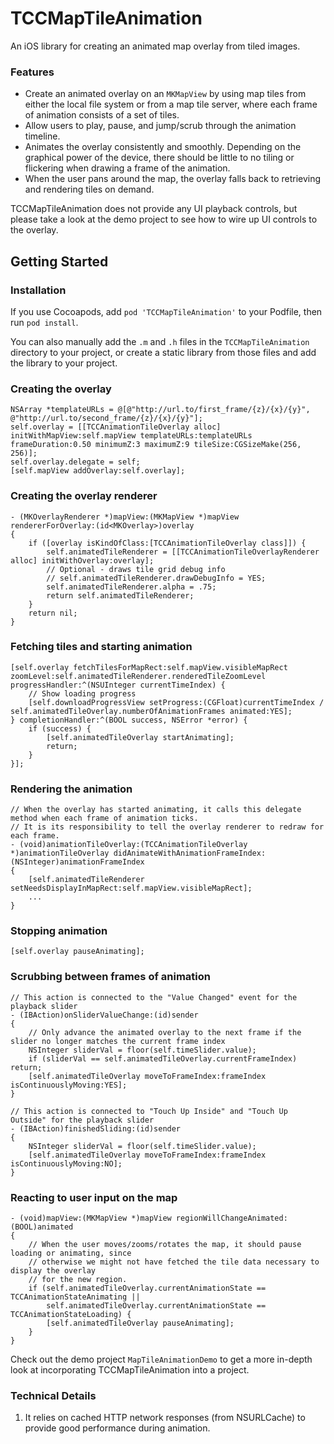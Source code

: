 TCCMapTileAnimation
=======================

An iOS library for creating an animated map overlay from tiled images.

### Features ###
* Create an animated overlay on an `MKMapView` by using map tiles from either the local file system or from a map tile server, where each frame of animation consists of a set of tiles.
* Allow users to play, pause, and jump/scrub through the animation timeline.
* Animates the overlay consistently and smoothly. Depending on the graphical power of the device, there should be little to no tiling or flickering when drawing a frame of the animation.
* When the user pans around the map, the overlay falls back to retrieving and rendering tiles on demand.

TCCMapTileAnimation does not provide any UI playback controls, but please take a look at the demo project to see how to wire up UI controls to the overlay.

Getting Started
---------------

### Installation ###
If you use Cocoapods, add `pod 'TCCMapTileAnimation'` to your Podfile, then run `pod install`.

You can also manually add the `.m` and `.h` files in the `TCCMapTileAnimation` directory to your project, or create a static library from those files and add the library to your project.

### Creating the overlay ###

	NSArray *templateURLs = @[@"http://url.to/first_frame/{z}/{x}/{y}", @"http://url.to/second_frame/{z}/{x}/{y}"];
	self.overlay = [[TCCAnimationTileOverlay alloc] initWithMapView:self.mapView templateURLs:templateURLs frameDuration:0.50 minimumZ:3 maximumZ:9 tileSize:CGSizeMake(256, 256)];
	self.overlay.delegate = self;
	[self.mapView addOverlay:self.overlay];

### Creating the overlay renderer ###

	- (MKOverlayRenderer *)mapView:(MKMapView *)mapView rendererForOverlay:(id<MKOverlay>)overlay
	{
		if ([overlay isKindOfClass:[TCCAnimationTileOverlay class]]) {
	        self.animatedTileRenderer = [[TCCAnimationTileOverlayRenderer alloc] initWithOverlay:overlay];
	        // Optional - draws tile grid debug info
	        // self.animatedTileRenderer.drawDebugInfo = YES;
	        self.animatedTileRenderer.alpha = .75;
	        return self.animatedTileRenderer;
		}
		return nil;
	}

### Fetching tiles and starting animation ###

	[self.overlay fetchTilesForMapRect:self.mapView.visibleMapRect zoomLevel:self.animatedTileRenderer.renderedTileZoomLevel progressHandler:^(NSUInteger currentTimeIndex) {
        // Show loading progress
		[self.downloadProgressView setProgress:(CGFloat)currentTimeIndex / self.animatedTileOverlay.numberOfAnimationFrames animated:YES];
	} completionHandler:^(BOOL success, NSError *error) {
		if (success) {
			[self.animatedTileOverlay startAnimating];
            return;
		}
	}];

### Rendering the animation ###

	// When the overlay has started animating, it calls this delegate method when each frame of animation ticks.
	// It is its responsibility to tell the overlay renderer to redraw for each frame.
	- (void)animationTileOverlay:(TCCAnimationTileOverlay *)animationTileOverlay didAnimateWithAnimationFrameIndex:(NSInteger)animationFrameIndex
	{
		[self.animatedTileRenderer setNeedsDisplayInMapRect:self.mapView.visibleMapRect];
		...    
	}

### Stopping animation ###

	[self.overlay pauseAnimating];

### Scrubbing between frames of animation ###

	// This action is connected to the "Value Changed" event for the playback slider
	- (IBAction)onSliderValueChange:(id)sender
	{
	    // Only advance the animated overlay to the next frame if the slider no longer matches the current frame index
		NSInteger sliderVal = floor(self.timeSlider.value);
	    if (sliderVal == self.animatedTileOverlay.currentFrameIndex) return;
	    [self.animatedTileOverlay moveToFrameIndex:frameIndex isContinuouslyMoving:YES];
	}

	// This action is connected to "Touch Up Inside" and "Touch Up Outside" for the playback slider
	- (IBAction)finishedSliding:(id)sender
	{
	    NSInteger sliderVal = floor(self.timeSlider.value);
	    [self.animatedTileOverlay moveToFrameIndex:frameIndex isContinuouslyMoving:NO];
	}

### Reacting to user input on the map ###

	- (void)mapView:(MKMapView *)mapView regionWillChangeAnimated:(BOOL)animated
	{
	    // When the user moves/zooms/rotates the map, it should pause loading or animating, since
	    // otherwise we might not have fetched the tile data necessary to display the overlay
	    // for the new region.
	    if (self.animatedTileOverlay.currentAnimationState == TCCAnimationStateAnimating ||
	        self.animatedTileOverlay.currentAnimationState == TCCAnimationStateLoading) {
	        [self.animatedTileOverlay pauseAnimating];
	    }
	}

Check out the demo project `MapTileAnimationDemo` to get a more in-depth look at incorporating TCCMapTileAnimation into a project.

### Technical Details ###
1. It relies on cached HTTP network responses (from NSURLCache) to provide good performance during animation.